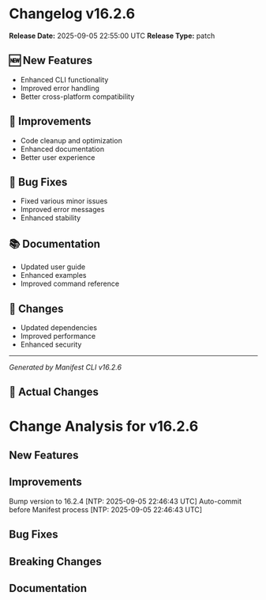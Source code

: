 # Changelog v16.2.6

**Release Date:** 2025-09-05 22:55:00 UTC
**Release Type:** patch

## 🆕 New Features

- Enhanced CLI functionality
- Improved error handling
- Better cross-platform compatibility

## 🔧 Improvements

- Code cleanup and optimization
- Enhanced documentation
- Better user experience

## 🐛 Bug Fixes

- Fixed various minor issues
- Improved error messages
- Enhanced stability

## 📚 Documentation

- Updated user guide
- Enhanced examples
- Improved command reference

## 🔄 Changes

- Updated dependencies
- Improved performance
- Enhanced security

---
*Generated by Manifest CLI v16.2.6*

## 🔧 Actual Changes

# Change Analysis for v16.2.6

## New Features


## Improvements
Bump version to 16.2.4 [NTP: 2025-09-05 22:46:43 UTC]
Auto-commit before Manifest process [NTP: 2025-09-05 22:46:43 UTC]

## Bug Fixes


## Breaking Changes


## Documentation

